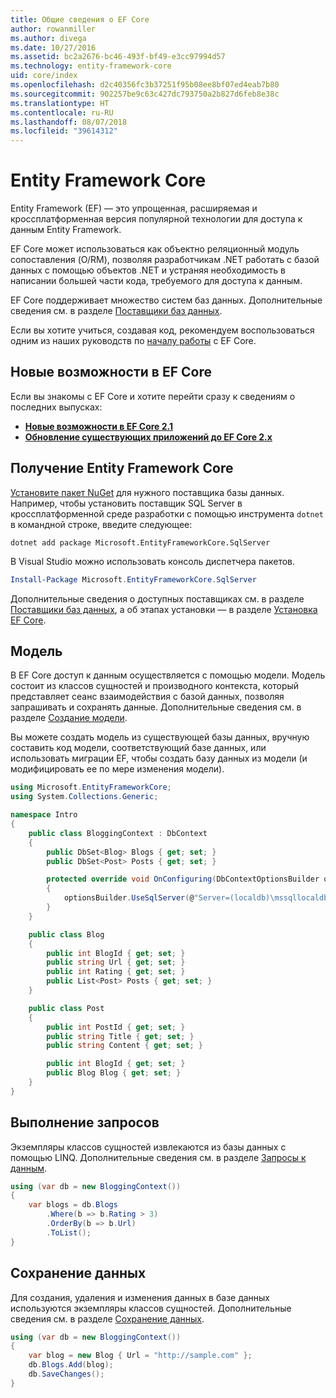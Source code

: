 ```yaml
---
title: Общие сведения о EF Core
author: rowanmiller
ms.author: divega
ms.date: 10/27/2016
ms.assetid: bc2a2676-bc46-493f-bf49-e3cc97994d57
ms.technology: entity-framework-core
uid: core/index
ms.openlocfilehash: d2c40356fc3b37251f95b08ee8bf07ed4eab7b80
ms.sourcegitcommit: 902257be9c63c427dc793750a2b827d6feb8e38c
ms.translationtype: HT
ms.contentlocale: ru-RU
ms.lasthandoff: 08/07/2018
ms.locfileid: "39614312"
---
```

# <a name="entity-framework-core"></a>Entity Framework Core

Entity Framework (EF) — это упрощенная, расширяемая и кроссплатформенная версия популярной технологии для доступа к данным Entity Framework.

EF Core может использоваться как объектно реляционный модуль сопоставления (O/RM), позволяя разработчикам .NET работать с базой данных с помощью объектов .NET и устраняя необходимость в написании большей части кода, требуемого для доступа к данным.

EF Core поддерживает множество систем баз данных. Дополнительные сведения см. в разделе [Поставщики баз данных](providers/index.md).

Если вы хотите учиться, создавая код, рекомендуем воспользоваться одним из наших руководств по [началу работы](get-started/index.md) с EF Core.

## <a name="what-is-new-in-ef-core"></a>Новые возможности в EF Core

Если вы знакомы с EF Core и хотите перейти сразу к сведениям о последних выпусках:

- **[Новые возможности в EF Core 2.1](xref:core/what-is-new/ef-core-2.1)**
- **[Обновление существующих приложений до EF Core 2.x](xref:core/miscellaneous/1x-2x-upgrade)**


## <a name="get-entity-framework-core"></a>Получение Entity Framework Core

[Установите пакет NuGet](https://docs.nuget.org/ndocs/quickstart/use-a-package) для нужного поставщика базы данных. Например, чтобы установить поставщик SQL Server в кроссплатформенной среде разработки с помощью инструмента `dotnet` в командной строке, введите следующее:

``` Console
dotnet add package Microsoft.EntityFrameworkCore.SqlServer
```

В Visual Studio можно использовать консоль диспетчера пакетов.

``` PowerShell
Install-Package Microsoft.EntityFrameworkCore.SqlServer
```
Дополнительные сведения о доступных поставщиках см. в разделе [Поставщики баз данных](providers/index.md), а об этапах установки — в разделе [Установка EF Core](get-started/install/index.md).

## <a name="the-model"></a>Модель

В EF Core доступ к данным осуществляется с помощью модели. Модель состоит из классов сущностей и производного контекста, который представляет сеанс взаимодействия с базой данных, позволяя запрашивать и сохранять данные. Дополнительные сведения см. в разделе [Создание модели](modeling/index.md).

Вы можете создать модель из существующей базы данных, вручную составить код модели, соответствующий базе данных, или использовать миграции EF, чтобы создать базу данных из модели (и модифицировать ее по мере изменения модели).

``` csharp
using Microsoft.EntityFrameworkCore;
using System.Collections.Generic;

namespace Intro
{
    public class BloggingContext : DbContext
    {
        public DbSet<Blog> Blogs { get; set; }
        public DbSet<Post> Posts { get; set; }

        protected override void OnConfiguring(DbContextOptionsBuilder optionsBuilder)
        {
            optionsBuilder.UseSqlServer(@"Server=(localdb)\mssqllocaldb;Database=MyDatabase;Trusted_Connection=True;");
        }
    }

    public class Blog
    {
        public int BlogId { get; set; }
        public string Url { get; set; }
        public int Rating { get; set; }
        public List<Post> Posts { get; set; }
    }

    public class Post
    {
        public int PostId { get; set; }
        public string Title { get; set; }
        public string Content { get; set; }

        public int BlogId { get; set; }
        public Blog Blog { get; set; }
    }
}
```

## <a name="querying"></a>Выполнение запросов

Экземпляры классов сущностей извлекаются из базы данных с помощью LINQ. Дополнительные сведения см. в разделе [Запросы к данным](querying/index.md).

``` csharp
using (var db = new BloggingContext())
{
    var blogs = db.Blogs
        .Where(b => b.Rating > 3)
        .OrderBy(b => b.Url)
        .ToList();
}
```

## <a name="saving-data"></a>Сохранение данных

Для создания, удаления и изменения данных в базе данных используются экземпляры классов сущностей. Дополнительные сведения см. в разделе [Сохранение данных](saving/index.md).

``` csharp
using (var db = new BloggingContext())
{
    var blog = new Blog { Url = "http://sample.com" };
    db.Blogs.Add(blog);
    db.SaveChanges();
}
```
